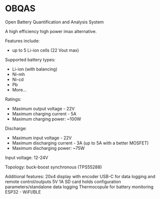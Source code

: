 # OBQAS
Open Battery Quantification and Analysis System

A high efficiency high power imax alternative.

Features include:

* up to 5 Li-ion cells (22 Vout max)

Supported battery types:
* Li-ion (with balancing)
* Ni-mh
* Ni-cd
* Pb
* More...

Ratings:
* Maximum output voltage - 22V
* Maximum charging current - 5A
* Maximum charging power: ~100W

Discharge:
* Maximum input voltage - 22V
* Maximum discharging current - 3A (up to 5A with a better MOSFET)
* Maximum discharging power: ~75W

Input voltage:
12-24V

Topology:
buck-boost synchronous (TPS55288)

Additional features:
20x4 display with encoder
USB-C for data logging and remote control/outputs 5V 1A
SD card holds configuration parameters/standalone data logging
Thermocopule for battery monitoring
ESP32 - WiFI/BLE
